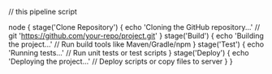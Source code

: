 // this pipeline script



node {
    stage('Clone Repository') {
        echo 'Cloning the GitHub repository...'
        // git 'https://github.com/your-repo/project.git'
    }
    stage('Build') {
        echo 'Building the project...'
        // Run build tools like Maven/Gradle/npm
    }
    stage('Test') {
        echo 'Running tests...'
        // Run unit tests or test scripts
    }
    stage('Deploy') {
        echo 'Deploying the project...'
        // Deploy scripts or copy files to server
    }
}

